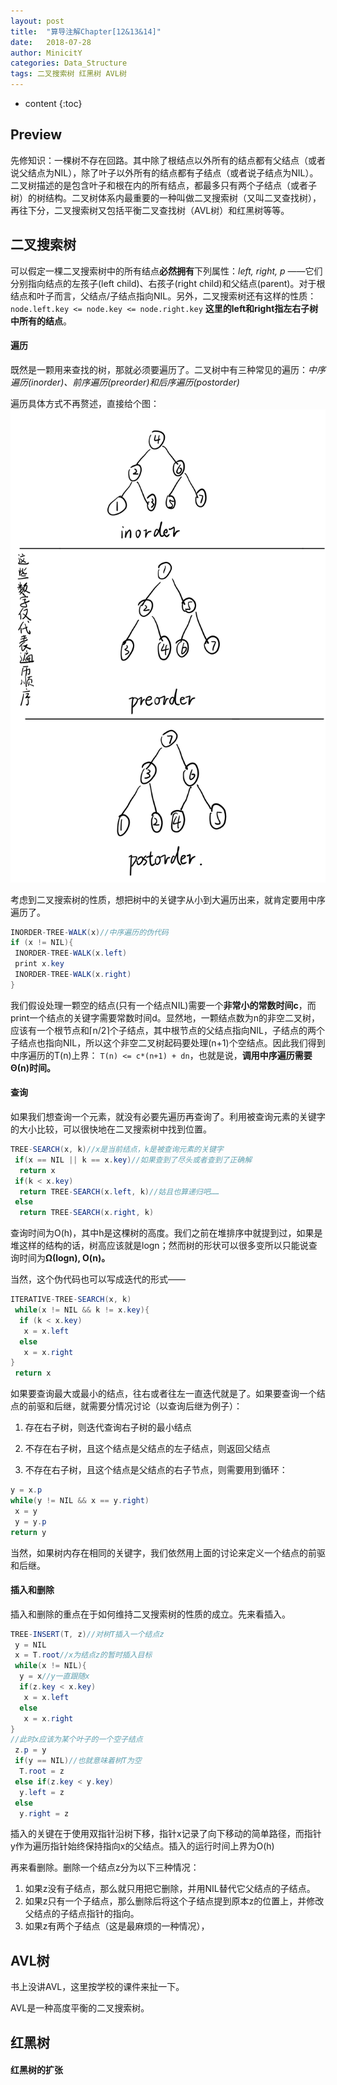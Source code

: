 ```yaml
---
layout: post
title:  "算导注解Chapter[12&13&14]"
date:   2018-07-28
author: MinicitY
categories: Data_Structure
tags: 二叉搜索树 红黑树 AVL树
---
```


* content
{:toc}

## **Preview**

先修知识：一棵树不存在回路。其中除了根结点以外所有的结点都有父结点（或者说父结点为NIL），除了叶子以外所有的结点都有子结点（或者说子结点为NIL）。二叉树描述的是包含叶子和根在内的所有结点，都最多只有两个子结点（或者子树）的树结构。二叉树体系内最重要的一种叫做二叉搜索树（又叫二叉查找树），再往下分，二叉搜索树又包括平衡二叉查找树（AVL树）和红黑树等等。




## **二叉搜索树**

可以假定一棵二叉搜索树中的所有结点**必然拥有**下列属性：_left, right, p_ ——它们分别指向结点的左孩子(left child)、右孩子(right child)和父结点(parent)。对于根结点和叶子而言，父结点/子结点指向NIL。另外，二叉搜索树还有这样的性质：`node.left.key <= node.key <= node.right.key` **这里的left和right指左右子树中所有的结点**。

#### 遍历

既然是一颗用来查找的树，那就必须要遍历了。二叉树中有三种常见的遍历：_中序遍历(inorder)、前序遍历(preorder)和后序遍历(postorder)_

遍历具体方式不再赘述，直接给个图：
![](https://raw.githubusercontent.com/MinicitY/MyImg/master/%E4%BA%8C%E5%8F%89%E6%A0%91%E9%81%8D%E5%8E%86.png)

考虑到二叉搜索树的性质，想把树中的关键字从小到大遍历出来，就肯定要用中序遍历了。

```java
INORDER-TREE-WALK(x)//中序遍历的伪代码
if (x != NIL){
 INORDER-TREE-WALK(x.left)
 print x.key
 INORDER-TREE-WALK(x.right)
}
```

我们假设处理一颗空的结点(只有一个结点NIL)需要一个**非常小的常数时间c**，而print一个结点的关键字需要常数时间d。显然地，一颗结点数为n的非空二叉树，应该有一个根节点和⌈n/2⌉个子结点，其中根节点的父结点指向NIL，子结点的两个子结点也指向NIL，所以这个非空二叉树起码要处理(n+1)个空结点。因此我们得到中序遍历的T(n)上界： `T(n) <= c*(n+1) + dn`，也就是说，**调用中序遍历需要Θ(n)时间。**

#### 查询

如果我们想查询一个元素，就没有必要先遍历再查询了。利用被查询元素的关键字的大小比较，可以很快地在二叉搜索树中找到位置。

```java
TREE-SEARCH(x, k)//x是当前结点，k是被查询元素的关键字
 if(x == NIL || k == x.key)//如果查到了尽头或者查到了正确解
  return x
 if(k < x.key)
  return TREE-SEARCH(x.left, k)//姑且也算递归吧……
 else
  return TREE-SEARCH(x.right, k)
```

查询时间为O(h)，其中h是这棵树的高度。我们之前在堆排序中就提到过，如果是堆这样的结构的话，树高应该就是logn；然而树的形状可以很多变所以只能说查询时间为**Ω(logn), O(n)。**

当然，这个伪代码也可以写成迭代的形式——

```java
ITERATIVE-TREE-SEARCH(x, k)
 while(x != NIL && k != x.key){
  if (k < x.key)
   x = x.left
  else
   x = x.right
}
 return x
```

如果要查询最大或最小的结点，往右或者往左一直迭代就是了。如果要查询一个结点的前驱和后继，就需要分情况讨论（以查询后继为例子）：

1. 存在右子树，则迭代查询右子树的最小结点

2. 不存在右子树，且这个结点是父结点的左子结点，则返回父结点

3. 不存在右子树，且这个结点是父结点的右子节点，则需要用到循环：
```java
y = x.p
while(y != NIL && x == y.right)
 x = y
 y = y.p
return y
```

当然，如果树内存在相同的关键字，我们依然用上面的讨论来定义一个结点的前驱和后继。

#### 插入和删除

插入和删除的重点在于如何维持二叉搜索树的性质的成立。先来看插入。

```java
TREE-INSERT(T, z)//对树T插入一个结点z
 y = NIL
 x = T.root//x为结点z的暂时插入目标
 while(x != NIL){
  y = x//y一直跟随x
  if(z.key < x.key)
   x = x.left
  else
   x = x.right   
}
//此时x应该为某个叶子的一个空子结点
 z.p = y
 if(y == NIL)//也就意味着树T为空
  T.root = z
 else if(z.key < y.key)
  y.left = z
 else
  y.right = z
```

插入的关键在于使用双指针沿树下移，指针x记录了向下移动的简单路径，而指针y作为遍历指针始终保持指向x的父结点。插入的运行时间上界为O(h)

再来看删除。删除一个结点z分为以下三种情况：

1. 如果z没有子结点，那么就只用把它删除，并用NIL替代它父结点的子结点。
2. 如果z只有一个子结点，那么删除后将这个子结点提到原本z的位置上，并修改父结点的子结点指针的指向。
3. 如果z有两个子结点（这是最麻烦的一种情况），



## **AVL树**

书上没讲AVL，这里按学校的课件来扯一下。

AVL是一种高度平衡的二叉搜索树。

## **红黑树**

#### 红黑树的扩张